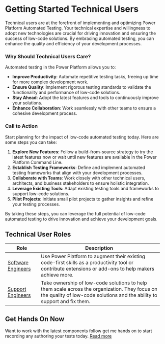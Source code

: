 # Getting Started Technical Users

Technical users are at the forefront of implementing and optimizing Power Platform Automated Testing. Your technical expertise and willingness to adopt new technologies are crucial for driving innovation and ensuring the success of low-code solutions. By embracing automated testing, you can enhance the quality and efficiency of your development processes.

### Why Should Technical Users Care?

Automated testing in the Power Platform allows you to:
- **Improve Productivity**: Automate repetitive testing tasks, freeing up time for more complex development work.
- **Ensure Quality**: Implement rigorous testing standards to validate the functionality and performance of low-code solutions.
- **Stay Ahead**: Adopt the latest features and tools to continuously improve your solutions.
- **Enhance Collaboration**: Work seamlessly with other teams to ensure a cohesive development process.

### Call to Action

Start planning for the impact of low-code automated testing today. Here are some steps you can take:
1. **Explore New Features**: Follow a build-from-source strategy to try the latest features now or wait until new features are available in the Power Platform Command Line.
2. **Establish Testing Frameworks**: Define and implement automated testing frameworks that align with your development processes.
3. **Collaborate with Teams**: Work closely with other technical users, architects, and business stakeholders to ensure holistic integration.
4. **Leverage Existing Tools**: Adapt existing testing tools and frameworks to support low-code solutions.
5. **Pilot Projects**: Initiate small pilot projects to gather insights and refine your testing processes.

By taking these steps, you can leverage the full potential of low-code automated testing to drive innovation and achieve your development goals.

## Technical User Roles

| Role | Description |
|------|-------------|
| [Software Engineers](../roles-and-responsibilities/software-engineers.md) | Use Power Platform to augment their existing code-first skills as a productivity tool or contribute extensions or add-ons to help makers achieve more. |
| [Support Engineers](../roles-and-responsibilities/support-engineers.md) | Take ownership of low-code solutions to help them scale across the organization. They focus on the quality of low-code solutions and the ability to support and fix them. | 

## Get Hands On Now

Want to work with the latest components follow get me hands on to start recording any authoring your tests today. [Read more](./get-started-now.md)